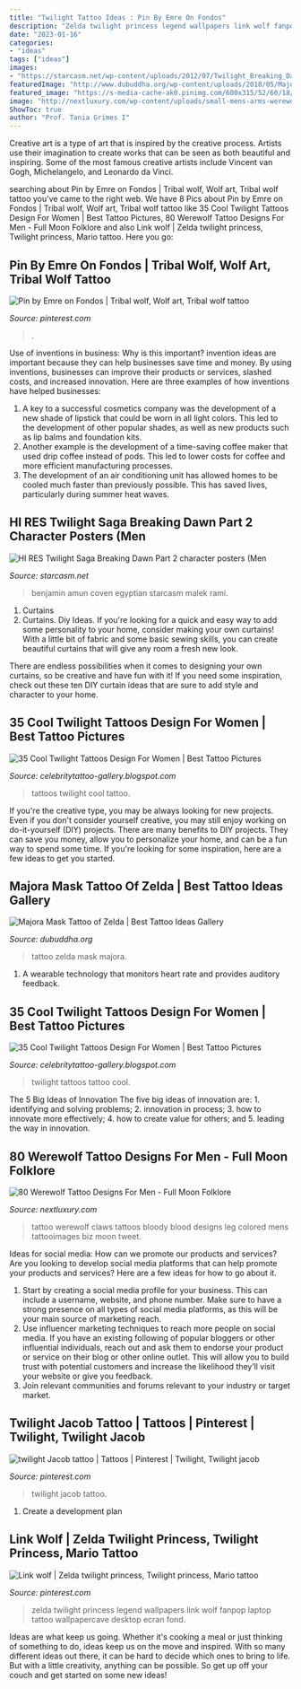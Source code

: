 ```yaml
---
title: "Twilight Tattoo Ideas : Pin By Emre On Fondos"
description: "Zelda twilight princess legend wallpapers link wolf fanpop laptop tattoo wallpapercave desktop ecran fond"
date: "2023-01-16"
categories:
- "ideas"
tags: ["ideas"]
images:
- "https://starcasm.net/wp-content/uploads/2012/07/Twilight_Breaking_Dawn_Omar_Metwally_Amun.jpg"
featuredImage: "http://www.dubuddha.org/wp-content/uploads/2018/05/Majora-Mask-Tattoo-of-Zelda-by-Jim-Tran_ll-1-728x910.jpg"
featured_image: "https://s-media-cache-ak0.pinimg.com/600x315/52/60/18/526018bc9adab64a3eab54d8e2e74ebe.jpg"
image: "http://nextluxury.com/wp-content/uploads/small-mens-arms-werewolf-claws-scratching-blood-tattoos.jpg"
ShowToc: true
author: "Prof. Tania Grimes I"
---
```



Creative art is a type of art that is inspired by the creative process. Artists use their imagination to create works that can be seen as both beautiful and inspiring. Some of the most famous creative artists include Vincent van Gogh, Michelangelo, and Leonardo da Vinci.

	

		
searching about Pin by Emre on Fondos | Tribal wolf, Wolf art, Tribal wolf tattoo you've came to the right web. We have 8 Pics about Pin by Emre on Fondos | Tribal wolf, Wolf art, Tribal wolf tattoo like 35 Cool Twilight Tattoos Design For Women | Best Tattoo Pictures, 80 Werewolf Tattoo Designs For Men - Full Moon Folklore and also Link wolf | Zelda twilight princess, Twilight princess, Mario tattoo. Here you go:
		
    
## Pin By Emre On Fondos | Tribal Wolf, Wolf Art, Tribal Wolf Tattoo

<img loading=lazy src="https://i.pinimg.com/736x/11/8a/97/118a9780e588b69931eba49117fd9f81.jpg" onerror="this.onerror=null;this.src='https://tse3.mm.bing.net/th?id=OIP.ylnUK15pY2PHw3zvGkFOiQHaME&amp;pid=15.1';" alt="Pin by Emre on Fondos | Tribal wolf, Wolf art, Tribal wolf tattoo">

_Source: pinterest.com_

>. 

	

Use of inventions in business: Why is this important?
invention ideas are important because they can help businesses save time and money. By using inventions, businesses can improve their products or services, slashed costs, and increased innovation. Here are three examples of how inventions have helped businesses: 
1. A key to a successful cosmetics company was the development of a new shade of lipstick that could be worn in all light colors. This led to the development of other popular shades, as well as new products such as lip balms and foundation kits. 
2. Another example is the development of a time-saving coffee maker that used drip coffee instead of pods. This led to lower costs for coffee and more efficient manufacturing processes.
3. The development of an air conditioning unit has allowed homes to be cooled much faster than previously possible. This has saved lives, particularly during summer heat waves.

    
## HI RES Twilight Saga Breaking Dawn Part 2 Character Posters (Men

<img loading=lazy src="https://starcasm.net/wp-content/uploads/2012/07/Twilight_Breaking_Dawn_Omar_Metwally_Amun.jpg" onerror="this.onerror=null;this.src='https://tse4.mm.bing.net/th?id=OIP.66q1PZjAL6cM5HO354RtYgHaKX&amp;pid=15.1';" alt="HI RES Twilight Saga Breaking Dawn Part 2 character posters (Men">

_Source: starcasm.net_

>benjamin amun coven egyptian starcasm malek rami. 

	

1. Curtains
1. Curtains. Diy Ideas.
If you're looking for a quick and easy way to add some personality to your home, consider making your own curtains! With a little bit of fabric and some basic sewing skills, you can create beautiful curtains that will give any room a fresh new look.

There are endless possibilities when it comes to designing your own curtains, so be creative and have fun with it! If you need some inspiration, check out these ten DIY curtain ideas that are sure to add style and character to your home.

    
## 35 Cool Twilight Tattoos Design For Women | Best Tattoo Pictures

<img loading=lazy src="https://4.bp.blogspot.com/-jOjwxTBySkE/Ttbb-zoFBkI/AAAAAAAAHXo/JMVM9BFTaW8/s1600/Twilight+Tattoos+For+Women+%252827%2529.JPG" onerror="this.onerror=null;this.src='https://tse1.mm.bing.net/th?id=OIP.VUmrnDX-ooZpSxGWmPhpGwHaLE&amp;pid=15.1';" alt="35 Cool Twilight Tattoos Design For Women | Best Tattoo Pictures">

_Source: celebritytattoo-gallery.blogspot.com_

>tattoos twilight cool tattoo. 

	

If you're the creative type, you may be always looking for new projects. Even if you don't consider yourself creative, you may still enjoy working on do-it-yourself (DIY) projects. There are many benefits to DIY projects. They can save you money, allow you to personalize your home, and can be a fun way to spend some time. If you're looking for some inspiration, here are a few ideas to get you started.

    
## Majora Mask Tattoo Of Zelda | Best Tattoo Ideas Gallery

<img loading=lazy src="http://www.dubuddha.org/wp-content/uploads/2018/05/Majora-Mask-Tattoo-of-Zelda-by-Jim-Tran_ll-1-728x910.jpg" onerror="this.onerror=null;this.src='https://tse4.mm.bing.net/th?id=OIP.r5c-QXVUzHxGGkgez3WyeQHaJQ&amp;pid=15.1';" alt="Majora Mask Tattoo of Zelda | Best Tattoo Ideas Gallery">

_Source: dubuddha.org_

>tattoo zelda mask majora. 

	

1. A wearable technology that monitors heart rate and provides auditory feedback.

    
## 35 Cool Twilight Tattoos Design For Women | Best Tattoo Pictures

<img loading=lazy src="https://2.bp.blogspot.com/-StZarLhV5vY/TtbbtqiB8CI/AAAAAAAAHWs/dPZSEFV8oXo/s1600/Twilight+Tattoos+For+Women+%252820%2529.jpg" onerror="this.onerror=null;this.src='https://tse2.mm.bing.net/th?id=OIP.2tq-j3J1IIGAhFExVyUoWQAAAA&amp;pid=15.1';" alt="35 Cool Twilight Tattoos Design For Women | Best Tattoo Pictures">

_Source: celebritytattoo-gallery.blogspot.com_

>twilight tattoos tattoo cool. 

	

The 5 Big Ideas of Innovation
The five big ideas of innovation are: 1. identifying and solving problems; 2. innovation in process; 3. how to innovate more effectively; 4. how to create value for others; and 5. leading the way in innovation.

    
## 80 Werewolf Tattoo Designs For Men - Full Moon Folklore

<img loading=lazy src="http://nextluxury.com/wp-content/uploads/small-mens-arms-werewolf-claws-scratching-blood-tattoos.jpg" onerror="this.onerror=null;this.src='https://tse1.mm.bing.net/th?id=OIP.5SjNzXi1s6HTO7D4byjtzgHaHa&amp;pid=15.1';" alt="80 Werewolf Tattoo Designs For Men - Full Moon Folklore">

_Source: nextluxury.com_

>tattoo werewolf claws tattoos bloody blood designs leg colored mens tattooimages biz moon tweet. 

	

Ideas for social media: How can we promote our products and services?
Are you looking to develop social media platforms that can help promote your products and services? Here are a few ideas for how to go about it. 
1. Start by creating a social media profile for your business. This can include a username, website, and phone number. Make sure to have a strong presence on all types of social media platforms, as this will be your main source of marketing reach. 
2. Use influencer marketing techniques to reach more people on social media. If you have an existing following of popular bloggers or other influential individuals, reach out and ask them to endorse your product or service on their blog or other online outlet. This will allow you to build trust with potential customers and increase the likelihood they’ll visit your website or give you feedback. 
3. Join relevant communities and forums relevant to your industry or target market.

    
## Twilight Jacob Tattoo | Tattoos | Pinterest | Twilight, Twilight Jacob

<img loading=lazy src="https://s-media-cache-ak0.pinimg.com/600x315/52/60/18/526018bc9adab64a3eab54d8e2e74ebe.jpg" onerror="this.onerror=null;this.src='https://tse3.mm.bing.net/th?id=OIP.vk4OLsjlLKPmyfDZqSdbMQHaD4&amp;pid=15.1';" alt="twilight Jacob tattoo | Tattoos | Pinterest | Twilight, Twilight jacob">

_Source: pinterest.com_

>twilight jacob tattoo. 

	

1. Create a development plan 

    
## Link Wolf | Zelda Twilight Princess, Twilight Princess, Mario Tattoo

<img loading=lazy src="https://i.pinimg.com/736x/bb/a3/2d/bba32dd2ee096e7ddc4dbeecf5fdf238--wolves-link.jpg" onerror="this.onerror=null;this.src='https://tse3.mm.bing.net/th?id=OIP.-srRgmNMiP_H9vSBrEOuuwHaF7&amp;pid=15.1';" alt="Link wolf | Zelda twilight princess, Twilight princess, Mario tattoo">

_Source: pinterest.com_

>zelda twilight princess legend wallpapers link wolf fanpop laptop tattoo wallpapercave desktop ecran fond. 

	

Ideas are what keep us going. Whether it's cooking a meal or just thinking of something to do, ideas keep us on the move and inspired. With so many different ideas out there, it can be hard to decide which ones to bring to life. But with a little creativity, anything can be possible. So get up off your couch and get started on some new ideas!


